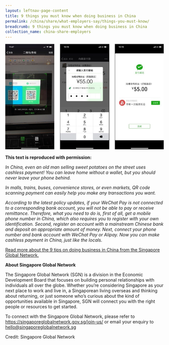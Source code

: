 ```yaml
---
layout: leftnav-page-content
title: 9 things you must know when doing business in China
permalink: /china/share/what-employers-say/things-you-must-know/
breadcrumb: 9 things you must know when doing business in China
collection_name: china-share-employers
---
```


<img src="\images\asean-employers\things-you-must-know.jpg" alt="things you must know" style="width:800px;" />

**This text is reproduced with permission:** 

*In China, even an old man selling sweet potatoes on the street uses cashless payment! You can leave home without a wallet, but you should never leave your phone behind.* 

*In malls, trains, buses, convenience stores, or even markets, QR code scanning payment can easily help you make any transactions you want.*

*According to the latest policy updates, if your WeChat Pay is not connected to a corresponding bank account, you will not be able to pay or receive remittance. Therefore, what you need to do is, first of all, get a mobile phone number in China, which also requires you to register with your own identification. Second, register an account with a mainstream Chinese bank and deposit an appropriate amount of money. Next, connect your phone number and bank account with WeChat Pay or Alipay. Now you can make cashless payment in China, just like the locals.*

[Read more about the 9 tips on doing business in China from the Singapore Global Network.](https://singaporeglobalnetwork.gov.sg/stories/business/9-things-you-must-know-when-doing-business-in-china/)



**About Singapore Global Network** 

The Singapore Global Network (SGN) is a division in the Economic Development Board that focuses on building personal relationships with individuals all over the globe. Whether you’re considering Singapore as your next place to work and live in, a Singaporean living overseas and thinking about returning, or just someone who’s curious about the kind of opportunities available in Singapore, SGN will connect you with the right people or resources to get started.

To connect with the Singapore Global Network, please refer to <https://singaporeglobalnetwork.gov.sg/join-us/> or email your enquiry to [hello@singaporeglobalnetwork.sg](mailto:hello@singaporeglobalnetwork.sg) 

Credit: Singapore Global Network